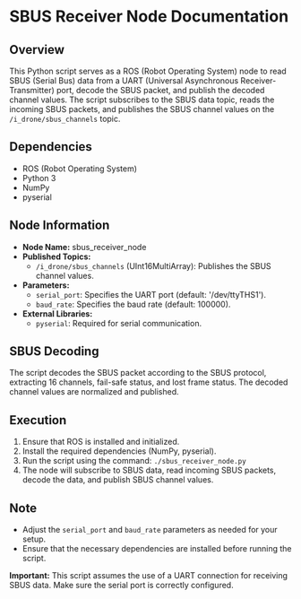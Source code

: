 # SBUS Receiver Node Documentation

## Overview
This Python script serves as a ROS (Robot Operating System) node to read SBUS (Serial Bus) data from a UART (Universal Asynchronous Receiver-Transmitter) port, decode the SBUS packet, and publish the decoded channel values. The script subscribes to the SBUS data topic, reads the incoming SBUS packets, and publishes the SBUS channel values on the `/i_drone/sbus_channels` topic.

## Dependencies
- ROS (Robot Operating System)
- Python 3
- NumPy
- pyserial

## Node Information
- **Node Name:** sbus_receiver_node
- **Published Topics:**
  - `/i_drone/sbus_channels` (UInt16MultiArray): Publishes the SBUS channel values.
- **Parameters:**
  - `serial_port`: Specifies the UART port (default: '/dev/ttyTHS1').
  - `baud_rate`: Specifies the baud rate (default: 100000).
- **External Libraries:**
  - `pyserial`: Required for serial communication.

## SBUS Decoding
The script decodes the SBUS packet according to the SBUS protocol, extracting 16 channels, fail-safe status, and lost frame status. The decoded channel values are normalized and published.

## Execution
1. Ensure that ROS is installed and initialized.
2. Install the required dependencies (NumPy, pyserial).
3. Run the script using the command: `./sbus_receiver_node.py`
4. The node will subscribe to SBUS data, read incoming SBUS packets, decode the data, and publish SBUS channel values.

## Note
- Adjust the `serial_port` and `baud_rate` parameters as needed for your setup.
- Ensure that the necessary dependencies are installed before running the script.

**Important:** This script assumes the use of a UART connection for receiving SBUS data. Make sure the serial port is correctly configured.
